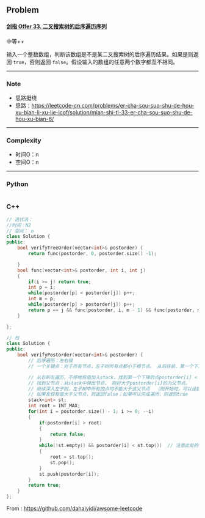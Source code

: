 ## Problem

#### [剑指 Offer 33. 二叉搜索树的后序遍历序列](https://leetcode-cn.com/problems/er-cha-sou-suo-shu-de-hou-xu-bian-li-xu-lie-lcof/)

中等++

输入一个整数数组，判断该数组是不是某二叉搜索树的后序遍历结果。如果是则返回 `true`，否则返回 `false`。假设输入的数组的任意两个数字都互不相同。

 

------

### Note

- 思路挺绕
- 思路：https://leetcode-cn.com/problems/er-cha-sou-suo-shu-de-hou-xu-bian-li-xu-lie-lcof/solution/mian-shi-ti-33-er-cha-sou-suo-shu-de-hou-xu-bian-6/

------

### Complexity

- 时间O：n
- 空间O：n

------

### Python

```python

```

### C++

```C++
// 迭代法：
//时间：N2
// 空间： n
class Solution {
public:
    bool verifyTreeOrder(vector<int>& postorder) {
        return func(postorder, 0, postorder.size() -1);

    }
    bool func(vector<int>& postorder, int i, int j)
    {
        if(i >= j) return true;
        int p = i;
        while(postorder[p] < postorder[j]) p++;
        int m = p;
        while(postorder[p] > postorder[j]) p++;
        return p == j && func(postorder, i, m - 1) && func(postorder, m, j -1);
    }

};

// 栈
class Solution {
public:
    bool verifyPostorder(vector<int>& postorder) {
        // 后序遍历：左右根
        // 一个关键点：对于所有节点，左子树所有点都小于根节点。 从后往前，第一个下降的就是左开始的地方，那么就回退找到该左的父，判断左里面的值是否都小于父。父是刚大于左的根的值。

        // 从右到左遍历，不停地将值加入stack，找到第一个下降的点postorder[i] < postorder[i + 1]， 那么postorder[i]应该是左子树的根节点
        // 找到父节点：从stack中弹出节点， 刚好大于postorder[i]的为父节点。
        // 继续深入左子树，左子树中所有的点均不能大于该父节点  （刚开始时，可以设置root的值为正无穷，也就是把当前树当作正无穷的左子树）
        // 如果发现有值大于父节点，则返回false；如果可以完成遍历，则返回true
        stack<int> st;
        int root = INT_MAX;
        for(int i = postorder.size() - 1; i >= 0; --i)
        {
            if(postorder[i] > root)
            {
                return false;
            }
            while(!st.empty() && postorder[i] < st.top())  // 注意此处的条件
            {
                root = st.top();
                st.pop();
            }
            st.push(postorder[i]);
        }
        return true;
    }
};
```



From : https://github.com/dahaiyidi/awsome-leetcode
